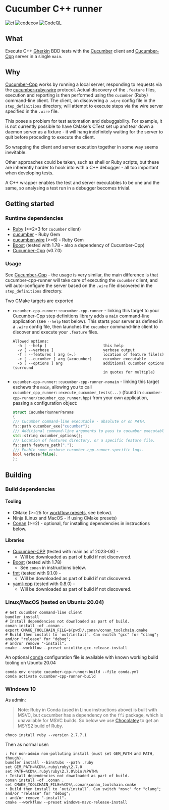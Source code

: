 # Cucumber C++ runner

[![ci](https://github.com/feltech/cucumber-cpp-runner/actions/workflows/ci.yml/badge.svg)](https://github.com/feltech/cucumber-cpp-runner/actions/workflows/ci.yml)
[![codecov](https://codecov.io/gh/feltech/cucumber-cpp-runner/branch/main/graph/badge.svg)](https://codecov.io/gh/feltech/cucumber-cpp-runner)
[![CodeQL](https://github.com/feltech/cucumber-cpp-runner/actions/workflows/codeql-analysis.yml/badge.svg)](https://github.com/feltech/cucumber-cpp-runner/actions/workflows/codeql-analysis.yml)

## What

Execute C++ [Gherkin](https://cucumber.io/docs/gherkin/) BDD tests with the
[Cucumber](https://github.com/cucumber/cucumber-ruby) client and
[Cucumber-Cpp](https://github.com/cucumber/cucumber-cpp) server in a single `main`.

## Why

[Cucumber-Cpp](https://github.com/cucumber/cucumber-cpp) works by running a local server, responding to requests via the
[cucumber-ruby-wire](https://github.com/cucumber/cucumber-ruby-wire) protocol. Actual discovery of
the `.feature` files, execution and reporting is then performed using the `cucumber` (Ruby)
command-line client. The client, on discovering a `.wire` config file in the `step_definitions`
directory, will attempt to execute steps via the wire server specified in the `.wire` file.

This poses a problem for test automation and debuggability. For example, it is not currently
possible to have CMake's CTest set up and tear down a daemon server as a fixture - it will hang
indefinitely waiting for the server to quit before proceding to execute the client.

So wrapping the client and server execution together in some way seems inevitable.

Other approaches could be taken, such as shell or Ruby scripts, but these are inherently harder to
hook into with a C++ debugger - all too important when developing tests.

A C++ wrapper enables the test and server executables to be one and the same, so analysing a test
run in a debugger becomes trivial.

## Getting started

### Runtime dependencies

* [Ruby](https://www.ruby-lang.org/en/documentation/installation) (>=2<3 for `cucumber` client)
* [cucumber](https://github.com/cucumber/cucumber-ruby) - Ruby Gem
* [cucumber-wire](https://github.com/cucumber/cucumber-ruby-wire) (>=6) - Ruby Gem
* [Boost](https://www.boost.org/) (tested with 1.78 - also a dependency of Cucumber-Cpp)
* [Cucumber-Cpp](https://github.com/cucumber/cucumber-cpp) (v0.7.0)

### Usage

See [Cucumber-Cpp](https://github.com/cucumber/cucumber-cpp) - the usage is very similar, the main
difference is that cucumber-cpp-runner will take care of executing the `cucumber` client, and will
auto-configure the server based on the `.wire` file discovered in the `step_definitions` directory.
 
Two CMake targets are exported

* `cucumber-cpp-runner::cucumber-cpp-runner` - linking this target to your Cucumber-Cpp step
  definitions library adds a `main` command-line application (see `--help` text below). This starts
  your server as defined in a `.wire` config file, then launches the `cucumber` command-line client
  to discover and execute your `.feature` files.
    ```shell
    Allowed options:
      -h [ --help ]                         this help
      -v [ --verbose ]                      verbose output
      -f [ --features ] arg (=.)            location of feature file(s)
      -c [ --cucumber ] arg (=cucumber)     cucumber executable
      -o [ --options ] arg                  additional cucumber options (surround 
                                            in quotes for multiple)
    ```
* `cucumber-cpp-runner::cucumber-cpp-runner-nomain` - linking this target eschews the `main`, allowing
  you to call `cucumber_cpp_runner::execute_cucumber_tests(...)` (found in
  `cucumber-cpp-runner/cucumber_cpp_runner.hpp`) from your own application, passing a configuration
  object:
    ```c++
    struct CucumberRunnerParams
    {
    /// Cucumber command-line executable - absolute or on PATH.
    fs::path cucumber_exe{"cucumber"};
    /// Additional command-line arguments to pass to cucumber executable.
    std::string cucumber_options{};
    /// Location of features directory, or a specific feature file.
    fs::path feature_path{"."};
    /// Enable some verbose cucumber-cpp-runner-specific logs.
    bool verbose{false};
    };
    ```

## Building

### Build dependencies

#### Tooling

* CMake (>=25 for [workflow presets](https://cmake.org/cmake/help/v3.25/manual/cmake-presets.7.html#workflow-preset),
  see below).
* Ninja (Linux and MacOS - if using CMake presets)
* [Conan](https://conan.io/) (>=2) - optional, for installing dependencies in instructions below.

#### Libraries

* [Cucumber-CPP](https://github.com/cucumber/cucumber-cpp) (tested with main as of 2023-08) -
    - Will be downloaded as part of build if not discovered.
* [Boost](https://www.boost.org/) (tested with 1.78)
    - See `conan` in instructions below.
* [fmt](https://github.com/fmtlib/fmt) (tested with 9.1.0) -
    - Will be downloaded as part of build if not discovered.
* [yaml-cpp](https://github.com/jbeder/yaml-cpp) (tested with 0.8.0) -
    - Will be downloaded as part of build if not discovered.

### Linux/MacOS (tested on Ubuntu 20.04)

```shell
# Get cucumber command-line client
bundler install
# Install dependencies not downloaded as part of build.
conan install -of .conan .
export CMAKE_TOOLCHAIN_FILE=$(pwd)/.conan/conan_toolchain.cmake
# Build then install to `out/install`. Can switch "gcc" for "clang"; and/or "release" for "debug";
# and/or remove "-install".
cmake --workflow --preset unixlike-gcc-release-install
```

An optional [conda](https://conda.io/projects/conda/en/latest/glossary.html#miniconda-glossary)
configuration file is available with known working build tooling on Ubuntu 20.04

```shell
conda env create cucumber-cpp-runner-build --file conda.yml
conda activate cucumber-cpp-runner-build
```

### Windows 10

As admin:

> Note: Ruby in Conda (used in Linux instructions above) is built with MSVC, but cucumber has a
> dependency on the `ffi` package, which is unavailable for MSVC builds. So below we use
[Chocolatey](https://docs.chocolatey.org) to get an MSYS2 build of Ruby.

```DOS
choco install ruby --version 2.7.7.1
```

Then as normal user:

```DOS
: For non-admin non-polluting install (must set GEM_PATH and PATH, though).
bundler install --binstubs --path .ruby
set GEM_PATH=%CD%\.ruby\ruby\2.7.0
set PATH=%CD%\.ruby\ruby\2.7.0\bin;%PATH%
: Install dependencies not downloaded as part of build.
conan install -of .conan .
set CMAKE_TOOLCHAIN_FILE=%CD%\.conan\conan_toolchain.cmake
: Build then install to `out/install`. Can switch "msvc" for "clang"; and/or "release" for "debug";
: and/or remove "-install".
cmake --workflow --preset windows-msvc-release-install
```